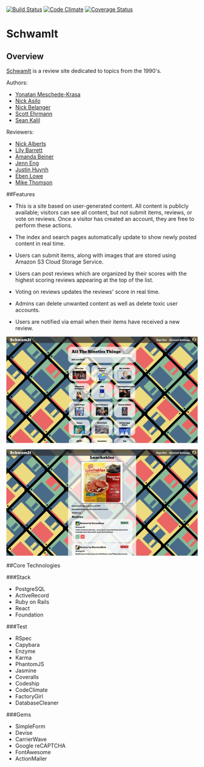 [ ![Build Status](https://app.codeship.com/projects/05f88220-bf12-0134-b657-7a625a3fabd4/status?branch=master)](https://app.codeship.com/projects/196490)
[![Code Climate](https://codeclimate.com/github/sehrmann/SchwamIt/badges/gpa.svg)](https://codeclimate.com/github/sehrmann/SchwamIt)
[![Coverage Status](https://coveralls.io/repos/github/sehrmann/SchwamIt/badge.svg?branch=master)](https://coveralls.io/github/sehrmann/SchwamIt?branch=master)

# SchwamIt

## Overview

[SchwamIt](https://schwamit.herokuapp.com) is a review site dedicated to topics from the 1990's.

Authors:

* [Yonatan Meschede-Krasa](https://github.com/yonatanmk)
* [Nick Asilo](https://github.com/nasilo)
* [Nick Belanger](https://github.com/nh-belanger)
* [Scott Ehrmann](https://github.com/sehrmann)
* [Sean Kalil](https://github.com/kseans8)

Reviewers:

* [Nick Alberts](https://github.com/nwalberts)
* [Lily Barrett](https://github.com/lilybarrett)
* [Amanda Beiner](https://github.com/amandabeiner)
* [Jenn Eng](https://github.com/jennceng)
* [Justin Huynh](https://github.com/justinhuynh)
* [Eben Lowe](https://github.com/enthusiastick)
* [Mike Thomson](https://github.com/michaelgt04)

##Features

* This is a site based on user-generated content. All content is publicly available; visitors can see all content, but not submit items, reviews, or vote on reviews. Once a visitor has created an account, they are free to perform these actions.

* The index and search pages automatically update to show newly posted content in real time.

* Users can submit items, along with images that are stored using Amazon S3 Cloud Storage Service.

* Users can post reviews which are organized by their scores with the highest scoring reviews appearing at the top of the list.

* Voting on reviews updates the reviews' score in real time.

* Admins can delete unwanted content as well as delete toxic user accounts.

* Users are notified via email when their items have received a new review.

![MarkdownExplorer](index.png)

![MarkdownExplorer](reviews.png)

##Core Technologies

###Stack

* PostgreSQL
* ActiveRecord
* Ruby on Rails
* React
* Foundation

###Test

* RSpec
* Capybara
* Enzyme
* Karma
* PhantomJS
* Jasmine
* Coveralls
* Codeship
* CodeClimate
* FactoryGirl
* DatabaseCleaner

###Gems
* SimpleForm
* Devise
* CarrierWave
* Google reCAPTCHA
* FontAwesome
* ActionMailer
